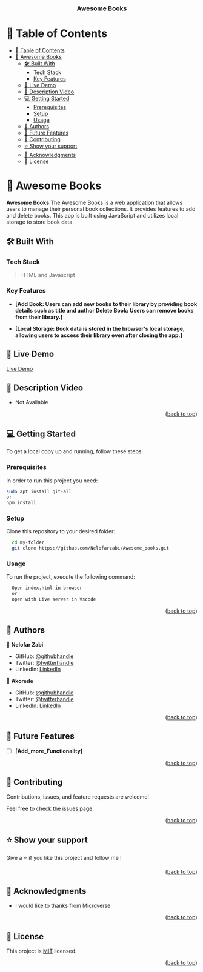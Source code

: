 <a name="readme-top"></a>

<div align="center">
  <h3><b>Awesome Books</b></h3>
</div>

# 📗 Table of Contents

- [📗 Table of Contents](#-table-of-contents)
- [📖 Awesome Books ](#-Awesome-books-)
  - [🛠 Built With ](#-built-with-)
    - [Tech Stack ](#tech-stack-)
    - [Key Features ](#key-features-)
  - [🚀 Live Demo ](#-live-demo-)
  - [🚀 Description Video](#-description-video)
  - [💻 Getting Started ](#-getting-started-)
    - [Prerequisites](#prerequisites)
    - [Setup](#setup)
    - [Usage](#usage)
  - [👥 Authors ](#-authors-)
  - [🔭 Future Features ](#-future-features-)
  - [🤝 Contributing ](#-contributing-)
  - [⭐️ Show your support ](#️-show-your-support-)
  - [🙏 Acknowledgments ](#-acknowledgments-)
  - [📝 License ](#-license-)

# 📖 Awesome Books <a name="about-project"></a>

**Awesome Books** The Awesome Books is a web application that allows users to manage their personal book collections. It provides features to add and delete books. This app is built using JavaScript and utilizes local storage to store book data.

## 🛠 Built With <a name="built-with"></a>

### Tech Stack <a name="tech-stack"></a>

> HTML  and Javascript

### Key Features <a name="key-features"></a>

- **[Add Book: Users can add new books to their library by providing book details such as title and author Delete Book: Users can remove books from their library.]**

- **[Local Storage: Book data is stored in the browser's local storage, allowing users to access their library even after closing the app.]**

## 🚀 Live Demo <a name="live-demo"></a>

[Live Demo ](https://nelofarzabi.github.io/Awesome_books/)

## 🚀 Description Video<a name="video-demo"></a>

- Not Available

<p align="right">(<a href="#readme-top">back to top</a>)</p>

<!-- GETTING STARTED -->

## 💻 Getting Started <a name="getting-started"></a>

To get a local copy up and running, follow these steps.

### Prerequisites

In order to run this project you need:

```sh
sudo apt install git-all
or
npm install
```

### Setup

Clone this repository to your desired folder:

```sh
  cd my-folder
  git clone https://github.com/Nelofarzabi/Awesome_books.git
```

### Usage

To run the project, execute the following command:

```sh
  Open index.html in browser
  or
  open with Live server in Vscode
```

<p align="right">(<a href="#readme-top">back to top</a>)</p>

## 👥 Authors <a name="authors"></a>

👤 **Nelofar Zabi**

- GitHub: [@githubhandle](https://github.com/Nelofarzabi)
- Twitter: [@twitterhandle](https://twitter.com/NelofarZabi)
- LinkedIn: [LinkedIn](https://www.linkedin.com/in/nelofar-zabi-1a1066213)



👤 **Akorede**

- GitHub: [@githubhandle](https://github.com/Akorede3133)
- Twitter: [@twitterhandle](https://twitter.com/SaheedAkorede7)
- LinkedIn: [LinkedIn](https://www.linkedin.com/in/saheed-emiola-29091223b/)

<p align="right">(<a href="#readme-top">back to top</a>)</p>

## 🔭 Future Features <a name="future-features"></a>

- [ ] **[Add_more_Functionality]**

<p align="right">(<a href="#readme-top">back to top</a>)</p>

<!-- CONTRIBUTING -->

## 🤝 Contributing <a name="contributing"></a>

Contributions, issues, and feature requests are welcome!

Feel free to check the [issues page](https://github.com/Nelofarzabi/Awesome_books/issues).

<p align="right">(<a href="#readme-top">back to top</a>)</p>

<!-- SUPPORT -->

## ⭐️ Show your support <a name="support"></a>

Give a ⭐️ if you like this project and follow me !

<p align="right">(<a href="#readme-top">back to top</a>)</p>

<!-- ACKNOWLEDGEMENTS -->

## 🙏 Acknowledgments <a name="acknowledgements"></a>

- I would like to thanks from Microverse

<p align="right">(<a href="#readme-top">back to top</a>)</p>

<!-- LICENSE -->

## 📝 License <a name="license"></a>

This project is [MIT](https://github.com/Nelofarzabi/Awesome_books/blob/main/LICENSE) licensed.

<p align="right">(<a href="#readme-top">back to top</a>)</p>

